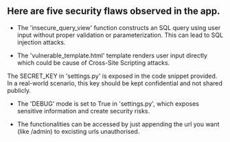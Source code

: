 ## Here are five security flaws observed in the app.

- The 'insecure_query_view' function constructs an SQL query using user input without proper validation or parameterization. This can lead to SQL injection attacks.

- The 'vulnerable_template.html' template renders user input directly which could be cause of Cross-Site Scripting attacks.

The SECRET_KEY in 'settings.py' is exposed in the code snippet provided. In a real-world scenario, this key should be kept confidential and not shared publicly.

- The 'DEBUG' mode is set to True in 'settings.py', which exposes sensitive information and create security risks.

- The functionalities can be accessed by just appending the url you want (like /admin) to excisting urls unauthorised.
